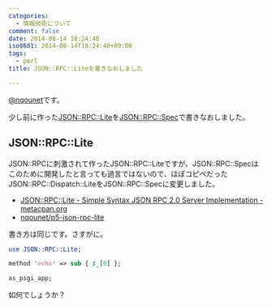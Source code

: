 ```yaml
---
categories:
  - 情報技術について
comment: false
date: 2014-08-14 18:24:40
iso8601: 2014-08-14T18:24:40+09:00
tags:
  - perl
title: JSON::RPC::Liteを書きなおしました

---
```


<p><a href="https://twitter.com/nqounet">@nqounet</a>です。</p>

<p>少し前に作った<a href="https://metacpan.org/pod/JSON::RPC::Lite">JSON::RPC::Lite</a>を<a href="https://metacpan.org/pod/JSON%3A%3ARPC%3A%3ASpec">JSON::RPC::Spec</a>で書きなおしました。</p>



<h2>JSON::RPC::Lite</h2>

<p>JSON::RPCに刺激されて作ったJSON::RPC::Liteですが、JSON::RPC::Specはこのために開発したと言っても過言ではないので、ほぼコピペだったJSON::RPC::Dispatch::LiteをJSON::RPC::Specに変更しました。</p>

<ul>
<li><a href="https://metacpan.org/pod/JSON::RPC::Lite">JSON::RPC::Lite - Simple Syntax JSON RPC 2.0 Server Implementation - metacpan.org</a></li>
<li><a href="https://github.com/nqounet/p5-json-rpc-lite">nqounet/p5-json-rpc-lite</a></li>
</ul>

<p>書き方は同じです。さすがに。</p>

```perl
use JSON::RPC::Lite;

method 'echo' => sub { $_[0] };

as_psgi_app;
```

<p>如何でしょうか？</p>
    	
